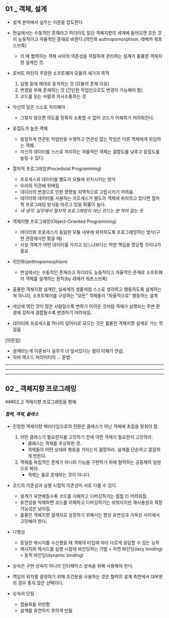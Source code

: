 ## 01 _ 객체, 설계
* 설계 분야에서 실무는 이론을 압도한다.


* 현실에서는 수동적인 존재라고 하더라도 일단 객체지향의 세계에 들어오면 모든 것이 능동적이고 자율적인 존재로 바뀐다.(의인화 authropomorphism, 레베카 워프스브록)
  -  이 때 협력하는 객체 사이의 의존성을 적절하게 관리하는 설계가 훌륭한 객체지향 설계인 것.


* 로버트 마틴이 주장한 소프트웨어 모듈의 세가지 목적
  1. 실행 중에 제대로 동작하는 것
     (모듈의 존재 이유)
  2. 변경을 위해 존재하는 것 
     (간단한 작업만으로도 변경이 가능해야 함)
  3. 코드를 읽는 사람과 의사소통하는 것


* 자신의 일은 스스로 처리해야
  - 그렇지 않으면 의도를 정확히 소통할 수 없어 코드가 이해하기 어려워진다.


* 응집도가 높은 객체
  - 밀접하게 연관된 작업만을 수행하고 연관성 없는 작업은 다른 객체에게 위임하는 객체.
  - 자신의 데이터를 스스로 처리하는 자율적인 객체는 결합도를 낮추고 응집도를 높일 수 있다.


* 절차적 프로그래밍(Procedural Programming)
  - 프로세스와 데이터를 별도의 모듈에 위치시키는 방식
  - 우리의 직관에 위배됨
  - 데이터의 변경으로 인한 영향을 지역적으로 고립시키기 어려움.
  - 데이터와 데이터를 사용하는 프로세스가 별도의 객체에 위치하고 있다면 절차적 프로그래밍 방식을 따르고 있을 확률이 높다.
  - *내 생각: 실무에서 절차적 프로그래밍이 아닌 코드는 본 적이 없는 듯*
  

* 객체지향 프로그래밍(Object-Oriented Programming)
  - 데이터와 프로세스가 동일한 모듈 내부에 위치하도록 프로그래밍하는 방식(구현 관점에서만 봤을 때)
  - 사실 객체가 어떤 데이터를 가지고 있느냐보다는 어떤 책임을 할당할 것이냐가 중요
  

* 의인화(anthropomorphism)
  - 현실에서는 수동적인 존재라고 하더라도 능동적이고 자율적인 존재로 소프트웨어 객체를 설계하는 원칙(by 레베카 워프스브록)


* 훌륭한 객체지향 설계란, 실세계의 생물처럼 스스로 생각하고 행동하도록 설계하는게 아니라, 
  소프트웨어를 구성하는 "모든" 객체들이 "자율적으로" 행동하는 설계
  

* 세상에 엮인 것이 많은 사람일수록 변하기 어려운 것처럼 객체가 실행되는 주변 환경에 강하게 결합될수록 변경하기 어려워짐.


* 데이터와 프로세스를 하나의 덩어리로 모으는 것은 훌륭한 객체지향 설계로 가는 첫걸음



[의문점] 
* 설계라는게 이론보다 실무가 더 앞서있다는 점이 이해가 안감.
* 자바 메소드 파라미터의 ... 문법

-------------
-------------
-------------


## 02 _ 객체지향 프로그래밍

###02_2 객체지향 프로그래밍을 향해

#### *협력, 객체, 클래스*
* 진정한 객체지향 패러다임으로의 전환은 클래스가 아닌 객체에 초점을 맞춰야 함.
  1. 어떤 클래스가 필요한지를 고민하기 전에 어떤 객체가 필요한지 고민하라.
     - 클래스는 객체를 추상화한 것. 
     - 객체들이 어떤 상태와 행동을 가지는지 결정하라. 설계를 단순하고 깔끔하게 만든다.
  2. 객체를 독립적인 존재가 아니라 기능을 구현하기 위해 협력하는 공동체의 일원으로 봐라.
     - 객체는 홀로 존재하는 것이 아니다.


* 코드의 의존성과 실행 시점의 의존성이 서로 다를 수 있다.
  * 설계가 유연해질수록 코드를 이해하고 디버깅하기는 점점 더 어려워짐.
  * 유연성을 억제하면 코드를 이해하고 디버깅하기는 쉬워지지만 재사용성과 확장 가능성은 낮아짐.
  * 훌륭한 객체지향 설계자로 성장하기 위해서는 항상 유연성과 가독성 사이에서 고민해야 한다.


* 다형성
  * 동일한 메시지를 수신했을 때 객체의 타입에 따라 다르게 응답할 수 있는 능력
  * 메시지와 메서드를 실행 시점에 바인딩하는 기법 = 지연 바인딩(lazy binding) = 동적 바인딩(dynamic binding) 
  

* 상속은 구현 상속이 아니라 인터페이스 상속을 위해 사용해야 한다.
* 책임의 위치를 결정하기 위해 조건문을 사용하는 것은 협력의 설계 측면에서 대부분의 경우 좋지 않은 선택이다.
* 상속의 단점
  * 캡슐화를 위반함
  * 설계를 유연하지 못하게 만듦
  